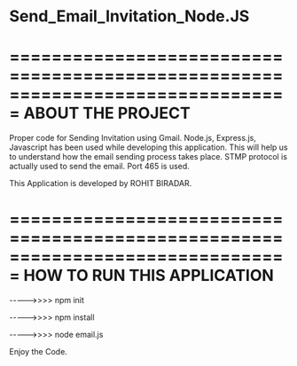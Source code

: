 # Send_Email_Invitation_Node.JS
===============================================================================
                         ABOUT THE PROJECT
===============================================================================

Proper code for Sending Invitation using Gmail. Node.js, Express.js, Javascript  has been used while developing this application. 
This will help us to understand how the email sending process takes place. STMP protocol is actually used to send the email.
Port 465 is used.

This Application is developed by ROHIT BIRADAR. 

===============================================================================
                       HOW TO RUN THIS APPLICATION
===============================================================================


----->>>> npm init 

----->>>> npm install

----->>>> node email.js


Enjoy the Code.
